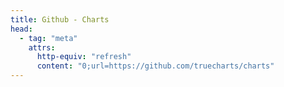 ```yaml
---
title: Github - Charts
head:
  - tag: "meta"
    attrs:
      http-equiv: "refresh"
      content: "0;url=https://github.com/truecharts/charts"
---
```

